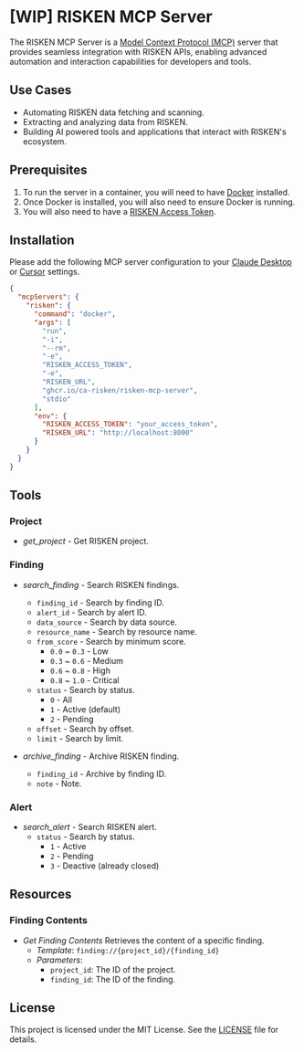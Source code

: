 # [WIP] RISKEN MCP Server

The RISKEN MCP Server is a [Model Context Protocol (MCP)](https://modelcontextprotocol.io/introduction) server that provides seamless integration with RISKEN APIs, enabling advanced automation and interaction capabilities for developers and tools.

## Use Cases

- Automating RISKEN data fetching and scanning.
- Extracting and analyzing data from RISKEN.
- Building AI powered tools and applications that interact with RISKEN's ecosystem.

## Prerequisites

1. To run the server in a container, you will need to have [Docker](https://www.docker.com/) installed.
2. Once Docker is installed, you will also need to ensure Docker is running.
3. You will also need to have a [RISKEN Access Token](https://docs.security-hub.jp/en/risken/access_token/).

## Installation

Please add the following MCP server configuration to your [Claude Desktop](https://claude.ai/download) or [Cursor](https://www.cursor.com/) settings.

```json
{
  "mcpServers": {
    "risken": {
      "command": "docker",
      "args": [
        "run",
        "-i",
        "--rm",
        "-e",
        "RISKEN_ACCESS_TOKEN",
        "-e",
        "RISKEN_URL",
        "ghcr.io/ca-risken/risken-mcp-server",
        "stdio"
      ],
      "env": {
        "RISKEN_ACCESS_TOKEN": "your_access_token",
        "RISKEN_URL": "http://localhost:8000"
      }
    }
  }
}
```

## Tools

### Project

- *get_project* - Get RISKEN project.

### Finding

- *search_finding* - Search RISKEN findings.
  - `finding_id` - Search by finding ID.
  - `alert_id` - Search by alert ID.
  - `data_source` - Search by data source.
  - `resource_name` - Search by resource name.
  - `from_score` - Search by minimum score.
    - `0.0` ~ `0.3` - Low
    - `0.3` ~ `0.6` - Medium
    - `0.6` ~ `0.8` - High
    - `0.8` ~ `1.0` - Critical
  - `status` - Search by status.
    - `0` - All
    - `1` - Active (default)
    - `2` - Pending
  - `offset` - Search by offset.
  - `limit` - Search by limit.

- *archive_finding* - Archive RISKEN finding.
  - `finding_id` - Archive by finding ID.
  - `note` - Note.

### Alert

- *search_alert* - Search RISKEN alert.
  - `status` - Search by status.
    - `1` - Active
    - `2` - Pending
    - `3` - Deactive (already closed)

## Resources

### Finding Contents

- *Get Finding Contents* Retrieves the content of a specific finding.
  - *Template*: `finding://{project_id}/{finding_id}`
  - *Parameters*:
    - `project_id`: The ID of the project.
    - `finding_id`: The ID of the finding.

## License

This project is licensed under the MIT License. See the [LICENSE](LICENSE) file for details.
